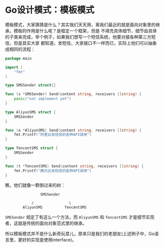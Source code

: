 # Go设计模式：模板模式

模板模式，大家猜猜是什么？其实我们天天用，离我们最近的就是面向对象里的继承。模板的作用是什么呢？是框定一个框架，但是
不填充具体细节，细节由具体的子类来完成，举个例子，如果我们想写一个短信系统，他要对接各种第三方短信，但是其实大家
都知道，发短信，大家接口不一样而已，实际上他们可以抽象成相同的流程：

```go
package main

import (
	"fmt"
)

type SMSSender struct{}

func (s *SMSSender) Send(content string, receivers []string) {
	panic("not implement yet")
}

type AliyunSMS struct {
	SMSSender
}

func (a *AliyunSMS) Send(content string, receivers []string) {
	fmt.Printf("阿里云发短信的各种API调用")
}

type TencentSMS struct {
	SMSSender
}

func (t *TencentSMS) Send(content string, receivers []string) {
	fmt.Printf("腾讯云发短信的各种API调用")
}
```

瞧，他们就像一颗倒过来的树：

```
                SMSSender

            /                \
        AliyunSMS          TencentSMS
```

`SMSSender` 规定了有这么一个方法，而 `AliyunSMS` 和 `TencentSMS` 才是细节实现者，这就是传统的面向对象范式里的继承。

所以模板模式并不是什么新奇玩意儿，原来只是我们的老朋友(上述例子中，Go语言里，更好的实现是使用interface)。
